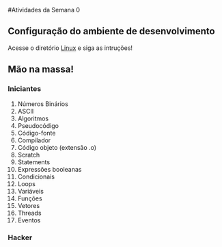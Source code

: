 #Atividades da Semana 0

## Configuração do ambiente de desenvolvimento 
 Acesse o diretório [Linux](https://github.com/espacodeestudosbotafogo/imersao_cs50/tree/master/Semana%200/Linux) e siga as intruções!

## Mão na massa!


### Iniciantes

  1. Números Binários
  2. ASCII
  3. Algoritmos
  4. Pseudocódigo
  5. Código-fonte
  6. Compilador
  7. Código objeto (extensão .o)
  8. Scratch
  9. Statements
  10. Expressões booleanas
  11. Condicionais
  12. Loops
  13. Variáveis
  14. Funções
  15. Vetores
  16. Threads
  17. Eventos


### Hacker
